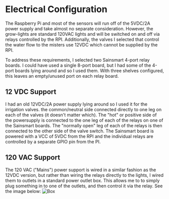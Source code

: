 # Electrical Configuration

The Raspberry Pi and most of the sensors will run off of the 5VDC/2A power supply and take almost no separate consideration. However, the grow-lights are standard 120VAC lights and will be switched on and off via relays controlled by the RPI. Additionally, the valves I selected that control the water flow to the misters use 12VDC which cannot be supplied by the RPI. 

To address these requirements, I selected two Sainsmart 4-port relay boards. I could have used a single 8-port board, but I had some of the 4-port boards lying around and so I used them. With three shelves configured, this leaves an empty/unused port on each relay board.

## 12 VDC Support

I had an old 12VDC/2A power supply lying around so I used it for the irrigation valves. the common/neutral side connected directly to one leg on each of the valves (it doesn't matter which). The "hot" or positive side of the powersupply is connected to the one leg of each of the relays on one of the Sainsmart boards. The "normally open" leg of each of the relays is then connected to the other side of the valve switch. The Sainsmart board is powered with a VCC of 5VDC from the RPI and the individual relays are controlled by a separate GPIO pin from the PI.

## 120 VAC Support

The 120 VAC ("Mains") power support is wired in a similar fashion as the 12VDC version, but rather than wiring the relays directly to the lights, I wired them to outlets in a standard power outlet box. This allows me to to simply plug something in to one of the outlets, and then control it via the relay. See the image below:
![Box](/images/elecrical01.jpg)
